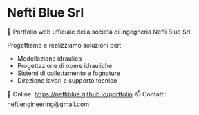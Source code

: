 # Nefti Blue Srl

🌊 Portfolio web ufficiale della società di ingegneria Nefti Blue Srl.

Progettiamo e realizziamo soluzioni per:

- Modellazione idraulica
- Progettazione di opere idrauliche
- Sistemi di collettamento e fognature
- Direzione lavori e supporto tecnico

🔗 Online: https://neftiblue.github.io/portfolio
📫 Contatti: neftiengineering@gmail.com
